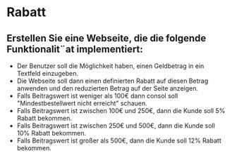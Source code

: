 # Rabatt

## Erstellen Sie eine Webseite, die die folgende Funktionalit¨at implementiert: 
* Der Benutzer soll die Möglichkeit haben, einen Geldbetrag in ein Textfeld einzugeben.
* Die Webseite soll dann einen definierten Rabatt auf diesen Betrag anwenden und den reduzierten Betrag auf der Seite anzeigen.
* Falls Beitragswert ist weniger als 100€ dann consol soll "Mindestbestellwert nicht erreicht" schauen.
* Falls Beitragswert ist zwischen 100€ und 250€, dann die Kunde soll 5% Rabatt bekommen.
* Falls Beitragswert ist zwischen 250€ und 500€, dann die Kunde soll 10% Rabatt bekommen.
* Falls Beitragswert ist großer als 500€, dann die Kunde soll 12% Rabatt bekommen.
  
